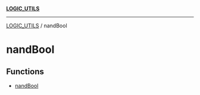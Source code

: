 [**LOGIC_UTILS**](../README.md)

***

[LOGIC_UTILS](../README.md) / nandBool

# nandBool

## Functions

- [nandBool](functions/nandBool.md)
